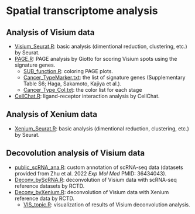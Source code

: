 # Spatial transcriptome analysis
## Analysis of Visium data  
- [Visium_Seurat.R](./Visium_Seurat.R): basic analysis (dimentional reduction, clustering, etc.) by Seurat.  
- [PAGE.R](./PAGE.R): PAGE analysis by Giotto for scoring Visium spots using the signature genes.  
  - [SUB_function.R](./SUB_function.R): coloring PAGE plots.  
  - [Cancer_TypeMarker.txt](./Cancer_TypeMarker.txt): the list of signature genes (Supplementary Table S6; Haga, Sakamoto, Kajiya et al.).  
  - [Cancer_Type_Col.txt](./Cancer_Type_Col.txt): the color list for each stage  
- [CellChat.R](./CellChat.R): ligand-receptor interaction analysis by CellChat.

## Analysis of Xenium data
- [Xenium_Seurat.R](./Xenium_Seurat.R): basic analysis (dimentional reduction, clustering, etc.) by Seurat.

## Decovolution analysis of Visium data
- [public_scRNA_ana.R](./public_scRNA_ana.R): custom annotation of scRNA-seq data (datasets provided from Zhu et al. 2022 _Exp Mol Med_ PMID: 36434043).
- [Deconv_byScRNA.R](./Deconv_byScRNA.R): deconvolution of Visium data with scRNA-seq reference datasets by RCTD.
- [Deconv_byXenium.R](./Deconv_byXenium.R): deconvolution of Visium data with Xenium reference data by RCTD.
  - [VIS_topic.R](./VIS_topic.R): visualization of results of Visium deconvolution analysis.
